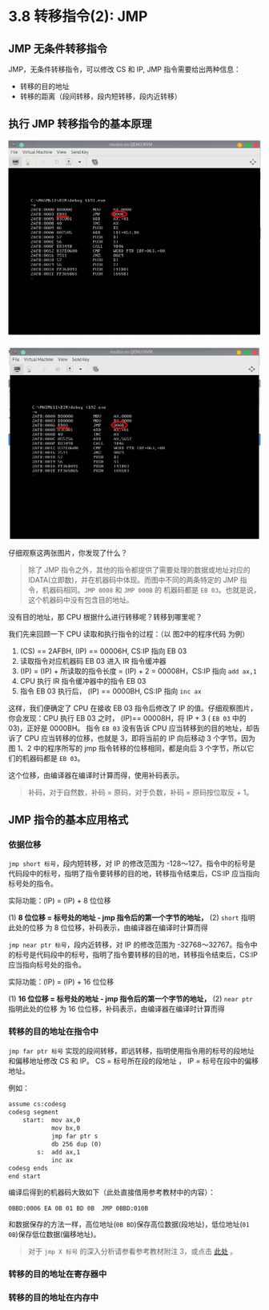 # 3.8 转移指令(2): JMP

## JMP 无条件转移指令

JMP，无条件转移指令，可以修改 CS 和 IP, JMP 指令需要给出两种信息：

 - 转移的目的地址
 - 转移的距离（段间转移，段内短转移，段内近转移）
 
## 执行 JMP 转移指令的基本原理

![code 9-1-1](../assets/asmcommands/jmp_tb91.png)

![code 9-1-2](../assets/asmcommands/jmp_tb92.png)

仔细观察这两张图片，你发现了什么？

> 除了 JMP 指令之外，其他的指令都提供了需要处理的数据或地址对应的 IDATA(立即数)，并在机器码中体现。而图中不同的两条特定的 JMP 指令，机器码相同。`JMP 0008` 和 `JMP 000B` 的 机器码都是 `EB 03`。也就是说，这个机器码中没有包含目的地址。

没有目的地址，那 CPU 根据什么进行转移呢？转移到哪里呢？

我们先来回顾一下 CPU 读取和执行指令的过程：（以 图2中的程序代码 为例）

1. (CS) == 2AFBH, (IP) == 00006H, CS:IP 指向 EB 03
2. 读取指令对应机器码 EB 03 进入 IR 指令缓冲器
3. (IP) = (IP) + 所读取的指令长度 = (IP) + 2 = 00008H，CS:IP 指向 `add ax,1`
4. CPU 执行 IR 指令缓冲器中的指令 EB 03
5. 指令 EB 03 执行后， (IP) == 0000BH, CS:IP 指向 `inc ax`

这样，我们便确定了 CPU 在接收 EB 03 指令后修改了 IP 的值。仔细观察图片，你会发现：CPU 执行 EB 03 之时， (IP)== 00008H，将 IP + 3 ( `EB 03` 中的 03)，正好是 0000BH。
指令 `EB 03` 没有告诉 CPU 应当转移到的目的地址，却告诉了 CPU 应当转移的位移，也就是 3，即将当前的 IP 向后移动 3 个字节。因为图 1、2 中的程序所写的 jmp 指令转移的位移相同，都是向后 3 个字节，所以它们的机器码都是 `EB 03`。

这个位移，由编译器在编译时计算而得，使用补码表示。

> 补码，对于自然数，补码 = 原码，对于负数，补码 = 原码按位取反 + 1。

## JMP 指令的基本应用格式

### 依据位移

`jmp short 标号`，段内短转移，对 IP 的修改范围为 -128～127。指令中的标号是代码段中的标号，指明了指令要转移的目的地，转移指令结束后，CS:IP 应当指向标号处的指令。

实际功能：(IP) = (IP) + 8 位位移

(1) **8 位位移 = 标号处的地址 - jmp 指令后的第一个字节的地址，**
(2) `short` 指明此处的位移 为 8 位位移，补码表示，由编译器在编译时计算而得

`jmp near ptr 标号`，段内近转移，对 IP 的修改范围为 -32768～32767。指令中的标号是代码段中的标号，指明了指令要转移的目的地，转移指令结束后，CS:IP 应当指向标号处的指令。

实际功能：(IP) = (IP) + 16 位位移

(1) **16 位位移 = 标号处的地址 - jmp 指令后的第一个字节的地址，**
(2) `near ptr` 指明此处的位移 为 16 位位移，补码表示，由编译器在编译时计算而得

### 转移的目的地址在指令中

`jmp far ptr 标号` 实现的段间转移，即远转移，指明使用指令用的标号的段地址和偏移地址修改 CS 和 IP。
CS = 标号所在段的段地址 ， IP = 标号在段中的偏移地址。

例如：
```asm6502
assume cs:codesg
codesg segment 
    start:  mov ax,0
            mov bx,0
            jmp far ptr s
            db 256 dup (0)
        s:  add ax,1
            inc ax
codesg ends
end start
```

编译后得到的机器码大致如下（此处直接借用参考教材中的内容）：
```
0BBD:0006 EA 0B 01 BD 0B  JMP 0BBD:010B
```

和数据保存的方法一样，高位地址(`0B BD`)保存高位数据(段地址)，低位地址(`01 0B`)保存低位数据(偏移地址)。

> 对于 `jmp X 标号` 的深入分析请参看参考教材附注 3，或点击 [此处](./ref_tb3.md) 。

### 转移的目的地址在寄存器中



### 转移的目的地址在内存中


